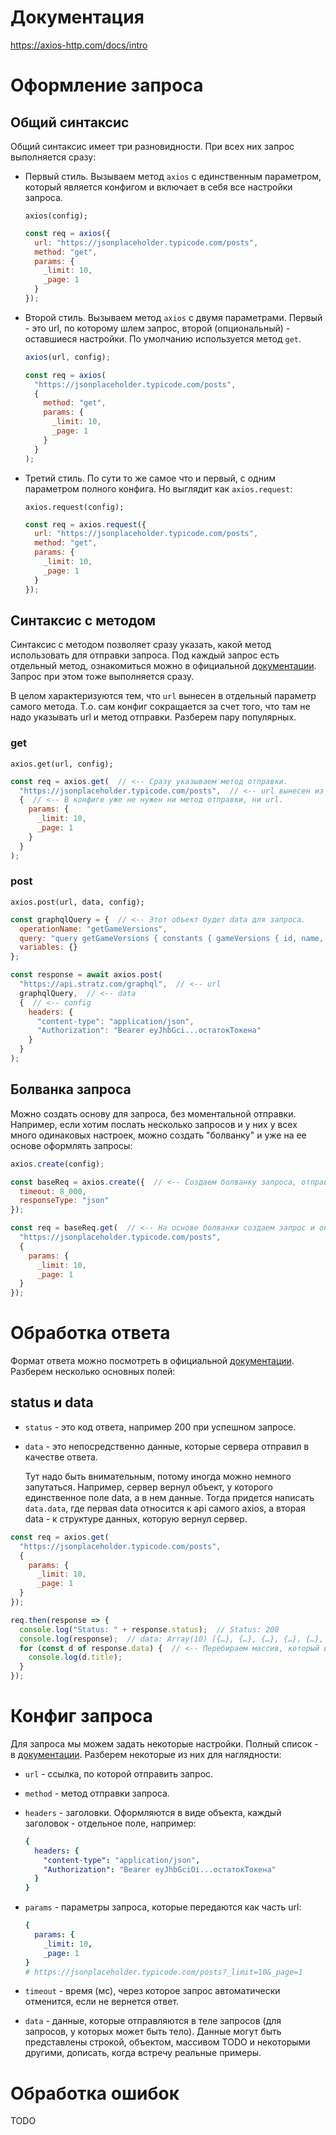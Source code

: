 # Документация

https://axios-http.com/docs/intro

# Оформление запроса

## Общий синтаксис

Общий синтаксис имеет три разновидности. При всех них запрос выполняется сразу:

* Первый стиль. Вызываем метод `axios` с единственным параметром, который является конфигом и включает в себя все настройки запроса.

  ```
  axios(config);
  ```

  ```javascript
  const req = axios({
    url: "https://jsonplaceholder.typicode.com/posts",
    method: "get",
    params: {
      _limit: 10,
      _page: 1
    }
  });
  ```

* Второй стиль. Вызываем метод `axios` с двумя параметрами. Первый - это url, по которому шлем запрос, второй (опциональный) - оставшиеся настройки. По умолчанию используется метод `get`.

  ```javascript
  axios(url, config);
  ```

  ```javascript
  const req = axios(
    "https://jsonplaceholder.typicode.com/posts",
    {
      method: "get",
      params: {
        _limit: 10,
        _page: 1
      }
    }
  );
  ```

* Третий стиль. По сути то же самое что и первый, с одним параметром полного конфига. Но выглядит как `axios.request`:

  ```
  axios.request(config);
  ```

  ```javascript
  const req = axios.request({
    url: "https://jsonplaceholder.typicode.com/posts",
    method: "get",
    params: {
      _limit: 10,
      _page: 1
    }
  });
  ```

## Синтаксис с методом

Синтаксис с методом позволяет сразу указать, какой метод использовать для отправки запроса. Под каждый запрос есть отдельный метод, ознакомиться можно в официальной [документации](https://axios-http.com/docs/api_intro). Запрос при этом тоже выполняется сразу.

В целом характеризуются тем, что `url` вынесен в отдельный параметр самого метода. Т.о. сам конфиг сокращается за счет того, что там не надо указывать url и метод отправки. Разберем пару популярных.

### get

```
axios.get(url, config);
```

```javascript
const req = axios.get(  // <-- Сразу указываем метод отправки.
  "https://jsonplaceholder.typicode.com/posts",  // <-- url вынесен из конфига в отдельный параметр.
  {  // <-- В конфиге уже не нужен ни метод отправки, ни url.
    params: {
      _limit: 10,
      _page: 1
    }
  }
);
```

### post

```
axios.post(url, data, config);
```

```javascript
const graphqlQuery = {  // <-- Этот объект будет data для запроса.
  operationName: "getGameVersions",
  query: "query getGameVersions { constants { gameVersions { id, name, asOfDateTime } } }",
  variables: {}
};

const response = await axios.post(
  "https://api.stratz.com/graphql",  // <-- url
  graphqlQuery,  // <-- data
  {  // <-- config
    headers: {
      "content-type": "application/json",
      "Authorization": "Bearer eyJhbGci...остатокТокена"
    }
  }
);
```

## Болванка запроса

Можно создать основу для запроса, без моментальной отправки. Например, если хотим послать несколько запросов и у них у всех много одинаковых настроек, можно создать "болванку" и уже на ее основе оформлять запросы:

```javascript
axios.create(config);
```

```javascript
const baseReq = axios.create({  // <-- Создаем болванку запроса, отправка не происходит.
  timeout: 8_000,
  responseType: "json"
});

const req = baseReq.get(  // <-- На основе болванки создаем запрос и он сразу выполняется.
  "https://jsonplaceholder.typicode.com/posts",
  {
    params: {
      _limit: 10,
      _page: 1
  }
});
```

# Обработка ответа

Формат ответа можно посмотреть в официальной [документации](https://axios-http.com/docs/res_schema). Разберем несколько основных полей:

## status и data

* `status` - это код ответа, например 200 при успешном запросе.

* `data` - это непосредственно данные, которые сервера отправил в качестве ответа.

  Тут надо быть внимательным, потому иногда можно немного запутаться. Например, сервер вернул объект, у которого единственное поле data, а в нем данные. Тогда придется написать `data.data`, где первая data относится к api самого axios, а вторая data - к структуре данных, которую вернул сервер.

```javascript
const req = axios.get(
  "https://jsonplaceholder.typicode.com/posts",
  {
    params: {
      _limit: 10,
      _page: 1
  }
});

req.then(response => {
  console.log("Status: " + response.status);  // Status: 200
  console.log(response);  // data: Array(10) [{…}, {…}, {…}, {…}, {…}, {…}, {…}, {…}, {…}, {…}]
  for (const d of response.data) {  // <-- Перебираем массив, который вернул сервер.
    console.log(d.title);
  }
});
```

# Конфиг запроса

Для запроса мы можем задать некоторые настройки. Полный список - в [документации](https://axios-http.com/docs/req_config). Разберем некоторые из них для наглядности:

* `url` - ссылка, по которой отправить запрос.

* `method` - метод отправки запроса.

* `headers` - заголовки. Оформляются в виде объекта, каждый заголовок - отдельное поле, например:

  ```yaml
  {
    headers: {
      "content-type": "application/json",
      "Authorization": "Bearer eyJhbGciOi...остатокТокена"
    }
  }
  ```

* `params` - параметры запроса, которые передаются как часть url:

  ```yaml
  {
    params: {
      _limit: 10,
      _page: 1
  }
  # https://jsonplaceholder.typicode.com/posts?_limit=10&_page=1
  ```

* `timeout` - время (мс), через которое запрос автоматически отменится, если не вернется ответ.

* `data` - данные, которые отправляются в теле запросов (для запросов, у которых может быть тело). Данные могут быть представлены строкой, объектом, массивом TODO и некоторыми другими, дописать, когда встречу реальные примеры.

# Обработка ошибок

TODO









